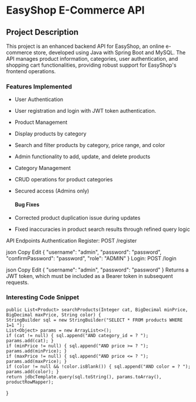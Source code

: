 # EasyShop E-Commerce API 

## Project Description

This project is an enhanced backend API for EasyShop, an online e-commerce store, developed using Java with Spring Boot and MySQL. The API manages product information, categories, user authentication, and shopping cart functionalities, providing robust support for EasyShop's frontend operations.

### Features Implemented

* User Authentication

* User registration and login with JWT token authentication.

* Product Management

- Display products by category

* Search and filter products by category, price range, and color

* Admin functionality to add, update, and delete products

* Category Management

* CRUD operations for product categories

* Secured access (Admins only)

  #### Bug Fixes

- Corrected product duplication issue during updates

- Fixed inaccuracies in product search results through refined query logic

API Endpoints
Authentication
Register: POST /register

json
Copy
Edit
{
"username": "admin",
"password": "password",
"confirmPassword": "password",
"role": "ADMIN"
}
Login: POST /login

json
Copy
Edit
{
"username": "admin",
"password": "password"
}
Returns a JWT token, which must be included as a Bearer token in subsequent requests.


### Interesting Code Snippet
    public List<Product> searchProducts(Integer cat, BigDecimal minPrice, BigDecimal maxPrice, String color) {
    StringBuilder sql = new StringBuilder("SELECT * FROM products WHERE 1=1 ");
    List<Object> params = new ArrayList<>();
    if (cat != null) { sql.append("AND category_id = ? "); params.add(cat); }
    if (minPrice != null) { sql.append("AND price >= ? "); params.add(minPrice); }
    if (maxPrice != null) { sql.append("AND price <= ? "); params.add(maxPrice); }
    if (color != null && !color.isBlank()) { sql.append("AND color = ? "); params.add(color); }
    return jdbcTemplate.query(sql.toString(), params.toArray(), productRowMapper);
}

